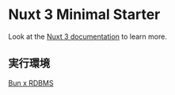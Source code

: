 # Nuxt 3 Minimal Starter

Look at the [Nuxt 3 documentation](https://nuxt.com/docs/getting-started/introduction) to learn more.

## 実行環境
[Bun x RDBMS](https://github.com/EnjoyKojima/oh-my-crud)

